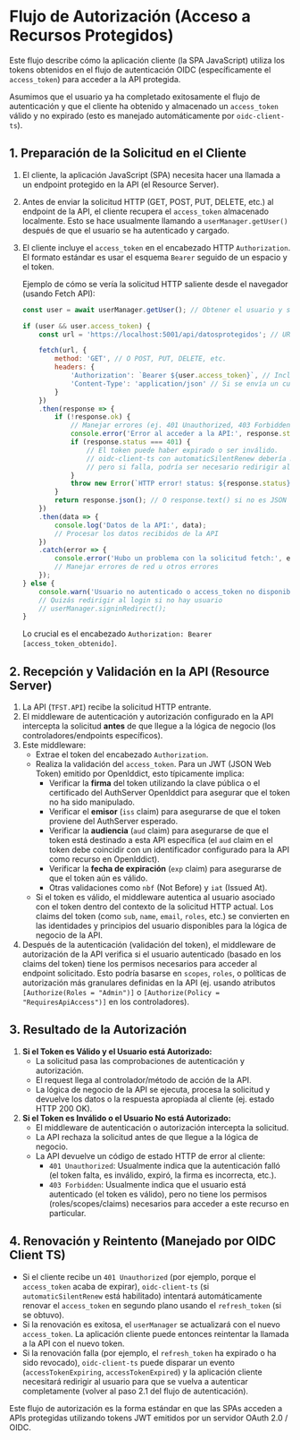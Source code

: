 # Flujo de Autorización (Acceso a Recursos Protegidos)

Este flujo describe cómo la aplicación cliente (la SPA JavaScript) utiliza los tokens obtenidos en el flujo de autenticación OIDC (específicamente el `access_token`) para acceder a la API protegida.

Asumimos que el usuario ya ha completado exitosamente el flujo de autenticación y que el cliente ha obtenido y almacenado un `access_token` válido y no expirado (esto es manejado automáticamente por `oidc-client-ts`).

## 1. Preparación de la Solicitud en el Cliente

1.  El cliente, la aplicación JavaScript (SPA) necesita hacer una llamada a un endpoint protegido en la API (el Resource Server).
2.  Antes de enviar la solicitud HTTP (GET, POST, PUT, DELETE, etc.) al endpoint de la API, el cliente recupera el `access_token` almacenado localmente. Esto se hace usualmente llamando a `userManager.getUser()` después de que el usuario se ha autenticado y cargado.
3.  El cliente incluye el `access_token` en el encabezado HTTP `Authorization`. El formato estándar es usar el esquema `Bearer` seguido de un espacio y el token.

    Ejemplo de cómo se vería la solicitud HTTP saliente desde el navegador (usando Fetch API):

    ```javascript
    const user = await userManager.getUser(); // Obtener el usuario y sus tokens almacenados

    if (user && user.access_token) {
        const url = 'https://localhost:5001/api/datosprotegidos'; // URL del endpoint protegido en la API

        fetch(url, {
            method: 'GET', // O POST, PUT, DELETE, etc.
            headers: {
                'Authorization': `Bearer ${user.access_token}`, // Incluir el Access Token
                'Content-Type': 'application/json' // Si se envía un cuerpo JSON
            }
        })
        .then(response => {
            if (!response.ok) {
                // Manejar errores (ej. 401 Unauthorized, 403 Forbidden)
                console.error('Error al acceder a la API:', response.status);
                if (response.status === 401) {
                    // El token puede haber expirado o ser inválido.
                    // oidc-client-ts con automaticSilentRenew debería manejar esto,
                    // pero si falla, podría ser necesario redirigir al login.
                }
                throw new Error(`HTTP error! status: ${response.status}`);
            }
            return response.json(); // O response.text() si no es JSON
        })
        .then(data => {
            console.log('Datos de la API:', data);
            // Procesar los datos recibidos de la API
        })
        .catch(error => {
            console.error('Hubo un problema con la solicitud fetch:', error);
            // Manejar errores de red u otros errores
        });
    } else {
        console.warn('Usuario no autenticado o access_token no disponible.');
        // Quizás redirigir al login si no hay usuario
        // userManager.signinRedirect();
    }
    ```

    Lo crucial es el encabezado `Authorization: Bearer [access_token_obtenido]`.

## 2. Recepción y Validación en la API (Resource Server)

1.  La API (`TFST.API`) recibe la solicitud HTTP entrante.
2.  El middleware de autenticación y autorización configurado en la API intercepta la solicitud **antes** de que llegue a la lógica de negocio (los controladores/endpoints específicos).
3.  Este middleware:
    * Extrae el token del encabezado `Authorization`.
    * Realiza la validación del `access_token`. Para un JWT (JSON Web Token) emitido por OpenIddict, esto típicamente implica:
        * Verificar la **firma** del token utilizando la clave pública o el certificado del AuthServer OpenIddict para asegurar que el token no ha sido manipulado.
        * Verificar el **emisor** (`iss` claim) para asegurarse de que el token proviene del AuthServer esperado.
        * Verificar la **audiencia** (`aud` claim) para asegurarse de que el token está destinado a esta API específica (el `aud` claim en el token debe coincidir con un identificador configurado para la API como recurso en OpenIddict).
        * Verificar la **fecha de expiración** (`exp` claim) para asegurarse de que el token aún es válido.
        * Otras validaciones como `nbf` (Not Before) y `iat` (Issued At).
    * Si el token es válido, el middleware autentica al usuario asociado con el token dentro del contexto de la solicitud HTTP actual. Los claims del token (como `sub`, `name`, `email`, `roles`, etc.) se convierten en las identidades y principios del usuario disponibles para la lógica de negocio de la API.
4.  Después de la autenticación (validación del token), el middleware de autorización de la API verifica si el usuario autenticado (basado en los claims del token) tiene los permisos necesarios para acceder al endpoint solicitado. Esto podría basarse en `scopes`, `roles`, o políticas de autorización más granulares definidas en la API (ej. usando atributos `[Authorize(Roles = "Admin")]` o `[Authorize(Policy = "RequiresApiAccess")]` en los controladores).

## 3. Resultado de la Autorización

1.  **Si el Token es Válido y el Usuario está Autorizado:**
    * La solicitud pasa las comprobaciones de autenticación y autorización.
    * El request llega al controlador/método de acción de la API.
    * La lógica de negocio de la API se ejecuta, procesa la solicitud y devuelve los datos o la respuesta apropiada al cliente (ej. estado HTTP 200 OK).
2.  **Si el Token es Inválido o el Usuario No está Autorizado:**
    * El middleware de autenticación o autorización intercepta la solicitud.
    * La API rechaza la solicitud antes de que llegue a la lógica de negocio.
    * La API devuelve un código de estado HTTP de error al cliente:
        * `401 Unauthorized`: Usualmente indica que la autenticación falló (el token falta, es inválido, expiró, la firma es incorrecta, etc.).
        * `403 Forbidden`: Usualmente indica que el usuario está autenticado (el token es válido), pero no tiene los permisos (roles/scopes/claims) necesarios para acceder a este recurso en particular.

## 4. Renovación y Reintento (Manejado por OIDC Client TS)

* Si el cliente recibe un `401 Unauthorized` (por ejemplo, porque el `access_token` acaba de expirar), `oidc-client-ts` (si `automaticSilentRenew` está habilitado) intentará automáticamente renovar el `access_token` en segundo plano usando el `refresh_token` (si se obtuvo).
* Si la renovación es exitosa, el `userManager` se actualizará con el nuevo `access_token`. La aplicación cliente puede entonces reintentar la llamada a la API con el nuevo token.
* Si la renovación falla (por ejemplo, el `refresh_token` ha expirado o ha sido revocado), `oidc-client-ts` puede disparar un evento (`accessTokenExpiring`, `accessTokenExpired`) y la aplicación cliente necesitará redirigir al usuario para que se vuelva a autenticar completamente (volver al paso 2.1 del flujo de autenticación).

Este flujo de autorización es la forma estándar en que las SPAs acceden a APIs protegidas utilizando tokens JWT emitidos por un servidor OAuth 2.0 / OIDC.